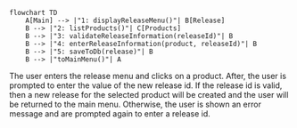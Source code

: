```mermaid
flowchart TD
    A[Main] --> |"1: displayReleaseMenu()"| B[Release]
    B --> |"2: listProducts()"| C[Products]
    B --> |"3: validateReleaseInformation(releaseId)"| B
    B --> |"4: enterReleaseInformation(product, releaseId)"| B
    B --> |"5: saveToDb(release)"| B
    B --> |"toMainMenu()"| A
``` 

The user enters the release menu and clicks on a product. After, the user is prompted to 
enter the value of the new release id. If the release id is valid, then a new release 
for the selected product will be created and the user will be returned to the main menu. 
Otherwise, the user is shown an error message and are prompted again to enter a release id.